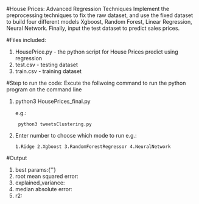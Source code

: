 #House Prices: Advanced Regression Techniques
Implement the  preprocessing techniques to fix the raw dataset, and use the fixed dataset to build four different models Xgboost, Random Forest, Linear Regression, Neural Network. Finally, input the test dataset to predict sales prices.

#Files included:
1. HousePrice.py - the python script for House Prices predict using regression
2. test.csv - testing dataset
3. train.csv - training dataset

#Step to run the code:
Excute the follwoing command to run the python program on the command line
1. python3 HousePrices_final.py

    e.g.:

        python3 tweetsClustering.py
        
2.  Enter number to choose which mode to run
    e.g.:
    
        1.Ridge 2.Xgboost 3.RandomForestRegressor 4.NeuralNetwork

#Output
1. best params:{''}
2. root mean squared error:
3. explained_variance:
4. median absolute error:
5. r2:



